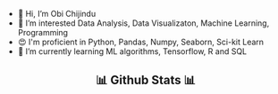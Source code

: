 - 👋 Hi, I’m Obi Chijindu
- 👀 I’m interested  Data Analysis, Data Visualizaton, Machine Learning, Programming
- 😍 I'm proficient in  Python, Pandas, Numpy, Seaborn, Sci-kit Learn
- 🌱 I’m currently learning ML algorithms, Tensorflow, R and SQL

<h2 align="center">📊 Github Stats 📊</h2>

